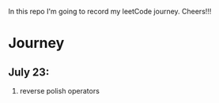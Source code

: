 In this repo I'm going to record my leetCode journey. Cheers!!! 

# Journey
## July 23:
1. reverse polish operators
